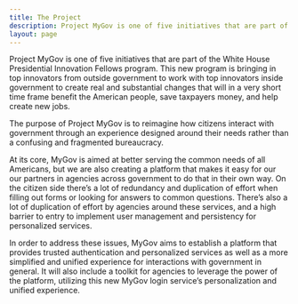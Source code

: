 ```yaml
---
title: The Project
description: Project MyGov is one of five initiatives that are part of the White House Presidential Innovation Fellows program
layout: page
---
```


Project MyGov is one of five initiatives that are part of the White House Presidential Innovation Fellows program. This new program is bringing in top innovators from outside government to work with top innovators inside government to create real and substantial changes that will in a very short time frame benefit the American people, save taxpayers money, and help create new jobs.

The purpose of Project MyGov is to reimagine how citizens interact with government through an experience designed around their needs rather than a confusing and fragmented bureaucracy. 

At its core, MyGov is aimed at better serving the common needs of all Americans, but we are also creating a platform that makes it easy for our our partners in agencies across government to do that in their own way. On the citizen side there’s a lot of redundancy and duplication of effort when filling out forms or looking for answers to common questions. There’s also a lot of duplication of effort by agencies around these services, and a high barrier to entry to implement user management and persistency for personalized services. 

In order to address these issues, MyGov aims to establish a platform that provides trusted authentication and personalized services as well as a more simplified and unified experience for interactions with government in general. It will also include a toolkit for agencies to leverage the power of the platform, utilizing this new MyGov login service’s personalization and unified experience. 